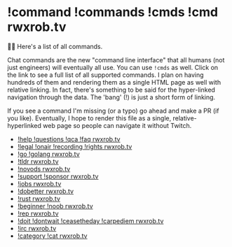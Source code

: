 # !command !commands !cmds !cmd rwxrob.tv

🤔💭 Here's a list of all commands.

Chat commands are the new "command line interface" that all humans (not just engineers) will eventually all use. You can use `!cmds` as well. Click on the link to see a full list of all supported commands. I plan on having hundreds of them and rendering them as a single HTML page as well with relative linking. In fact, there's something to be said for the hyper-linked navigation through the data. The 'bang' (!) is just a short form of linking.

If you see a command I'm missing (or a typo) go ahead and make a PR (if you like). Eventually, I hope to render this file as a single, relative-hyperlinked web page so people can navigate it without Twitch.

* [!help !questions !qca !faq rwxrob.tv](../1951)
* [!legal !onair !recording !rights rwxrob.tv](../1940)
* [!go !golang rwxrob.tv](../1936)
* [!tldr rwxrob.tv](../1920)
* [!novods rwxrob.tv](../1914)
* [!support !sponsor rwxrob.tv](../1942)
* [!jobs rwxrob.tv](../1943)
* [!dobetter rwxrob.tv](../1944)
* [!rust rwxrob.tv](../1945)
* [!beginner !noob rwxrob.tv](../1946)
* [!rep rwxrob.tv](../1949)
* [!doit !dontwait !ceasetheday !carpediem rwxrob.tv](../1952)
* [!irc rwxrob.tv](../1953)
* [!category !cat rwxrob.tv](../1954)
